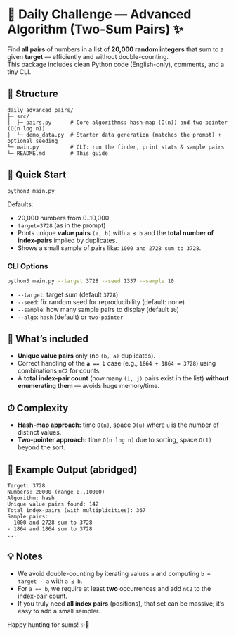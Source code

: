 # 🧠 Daily Challenge — Advanced Algorithm (Two-Sum Pairs) ✨

Find **all pairs** of numbers in a list of **20,000 random integers** that sum to a given **target** — efficiently and without double-counting.  
This package includes clean Python code (English-only), comments, and a tiny CLI.

## 📂 Structure
```
daily_advanced_pairs/
├─ src/
│  ├─ pairs.py      # Core algorithms: hash-map (O(n)) and two-pointer (O(n log n))
│  └─ demo_data.py  # Starter data generation (matches the prompt) + optional seeding
└─ main.py          # CLI: run the finder, print stats & sample pairs
└─ README.md        # This guide
```

## 🚀 Quick Start
```bash
python3 main.py
```
Defaults:
- 20,000 numbers from 0..10,000
- `target=3728` (as in the prompt)
- Prints unique **value pairs** `(a, b)` with `a ≤ b` and the **total number of index-pairs** implied by duplicates.
- Shows a small sample of pairs like: `1000 and 2728 sum to 3728`.

### CLI Options
```bash
python3 main.py --target 3728 --seed 1337 --sample 10
```
- `--target`: target sum (default `3728`)
- `--seed`: fix random seed for reproducibility (default: none)
- `--sample`: how many sample pairs to display (default `10`)
- `--algo`: `hash` (default) or `two-pointer`

## 🧩 What’s included
- **Unique value pairs** only (no `(b, a)` duplicates).  
- Correct handling of the **`a == b`** case (e.g., `1864 + 1864 = 3728`) using combinations `nC2` for counts.  
- A **total index-pair count** (how many `(i, j)` pairs exist in the list) **without enumerating them** — avoids huge memory/time.

## ⏱ Complexity
- **Hash-map approach:** time `O(n)`, space `O(u)` where `u` is the number of distinct values.  
- **Two-pointer approach:** time `O(n log n)` due to sorting, space `O(1)` beyond the sort.

## 🧪 Example Output (abridged)
```
Target: 3728
Numbers: 20000 (range 0..10000)
Algorithm: hash
Unique value pairs found: 142
Total index-pairs (with multiplicities): 367
Sample pairs:
- 1000 and 2728 sum to 3728
- 1864 and 1864 sum to 3728
...
```

## 💡 Notes
- We avoid double-counting by iterating values `a` and computing `b = target - a` with `a ≤ b`.
- For `a == b`, we require at least **two** occurrences and add `nC2` to the index-pair count.
- If you truly need **all index pairs** (positions), that set can be massive; it’s easy to add a small sampler.

Happy hunting for sums! ✨🐍
